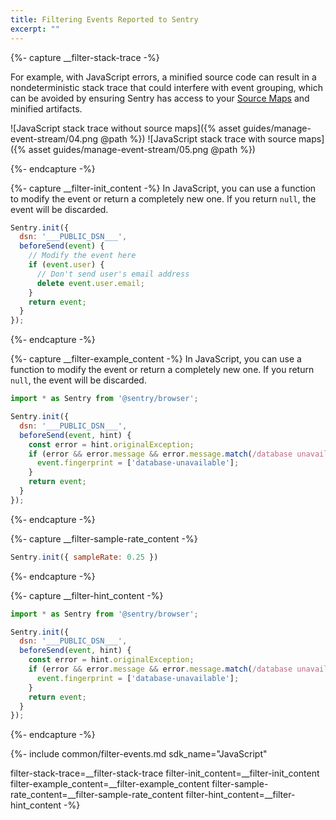```yaml
---
title: Filtering Events Reported to Sentry
excerpt: ""
---
```


{%- capture __filter-stack-trace -%}

For example, with JavaScript errors, a minified source code can result in a nondeterministic stack trace that could interfere with event grouping, which can be avoided by ensuring Sentry has access to your [Source Maps](/platforms/javascript/sourcemaps) and minified artifacts. 

 ![JavaScript stack trace without source maps]({% asset guides/manage-event-stream/04.png @path %})
 ![JavaScript stack trace with source maps]({% asset guides/manage-event-stream/05.png @path %})
 
 {%- endcapture -%}

{%- capture __filter-init_content -%}
In JavaScript, you can use a function to modify the event or return a completely new one. If you return `null`, the event will be discarded.

```js
Sentry.init({
  dsn: '___PUBLIC_DSN___',
  beforeSend(event) {
    // Modify the event here
    if (event.user) {
      // Don't send user's email address
      delete event.user.email;
    }
    return event;
  }
});
```

{%- endcapture -%}

{%- capture __filter-example_content -%}
In JavaScript, you can use a function to modify the event or return a completely new one. If you return `null`, the event will be discarded.

```js
import * as Sentry from '@sentry/browser';

Sentry.init({
  dsn: '___PUBLIC_DSN___',
  beforeSend(event, hint) {
    const error = hint.originalException;
    if (error && error.message && error.message.match(/database unavailable/i)) {
      event.fingerprint = ['database-unavailable'];
    }
    return event;
  }
});
```

{%- endcapture -%}

{%- capture __filter-sample-rate_content -%}

```js
Sentry.init({ sampleRate: 0.25 })
```

{%- endcapture -%}

{%- capture __filter-hint_content -%}

```js
import * as Sentry from '@sentry/browser';

Sentry.init({
  dsn: '___PUBLIC_DSN___',
  beforeSend(event, hint) {
    const error = hint.originalException;
    if (error && error.message && error.message.match(/database unavailable/i)) {
      event.fingerprint = ['database-unavailable'];
    }
    return event;
  }
});
```

{%- endcapture -%}

{%- include common/filter-events.md 
sdk_name="JavaScript"

filter-stack-trace=__filter-stack-trace
filter-init_content=__filter-init_content 
filter-example_content=__filter-example_content
filter-sample-rate_content=__filter-sample-rate_content
filter-hint_content=__filter-hint_content
 -%}